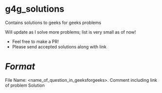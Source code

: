 # g4g_solutions
Contains solutions to geeks for geeks problems

Will update as I solve more problems; list is very small as of now!

* Feel free to make a PR!
* Please send accepted solutions along with link

# _Format_
File Name: <name_of_question_in_geeksforgeeks>.<extension>
  Comment including link of problem
  Solution

